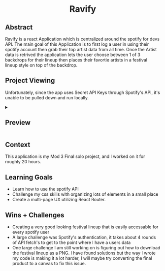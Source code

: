 <h1 align=center>Ravify</h1>

## Abstract
Ravify is a react Application which is centralized around the spotify for devs API. The main goal of this Application is to first log a user in using their spotify account then grab their top artist data from all time. Once the Artist data is retrived the application lets the user choose between 1 of 3 backdrops for their lineup then places their favortie artists in a festival lineup style on top of the backdrop.
## Project Viewing
Unfortunately, since the app uses Secret API Keys through Spotify's API, it's unable to be pulled down and run locally. 

<details>
<summary> <h2>Preview</h2> </summary>
<br>

Home Page
<img width="1423" alt="Screenshot 2023-04-21 at 12 58 41 AM" src="https://user-images.githubusercontent.com/57536985/233563653-160557e7-1603-49b5-8b6a-1111520aee5c.png">


Backdrop Selection
<img width="1423" alt="Screenshot 2023-04-21 at 12 59 25 AM" src="https://user-images.githubusercontent.com/57536985/233563776-bb7d4a43-d7d1-4a36-b193-e0f3e1ee3bf6.png">


Lineup display page
<img width="1422" alt="Screenshot 2023-04-21 at 1 00 01 AM" src="https://user-images.githubusercontent.com/57536985/233563883-a08cfe13-5c14-4e75-bf65-277cf22cfb62.png">


</details>


## Context
This application is my Mod 3 Final solo project, and I worked on it for roughly 20 hours.

## Learning Goals
- Learn how to use the spotify API
- Challenge my css skills with organizing lots of elements in a small place
- Create a multi-page UX utilizing React Router.

## Wins + Challenges
- Creating a very good looking festival lineup that is easily accessable for every spotify user
- A large challenge was Spotify's authentication, it takes about 4 rounds of API fetch's to get to the point where I have a users data
- One large challenge I am still working on is figuring out how to download the festival lineup as a PNG. I have found solutions but the way I wrote my code is making it a lot harder, I will maybe try converting the final product to a canvas to fix this issue.

